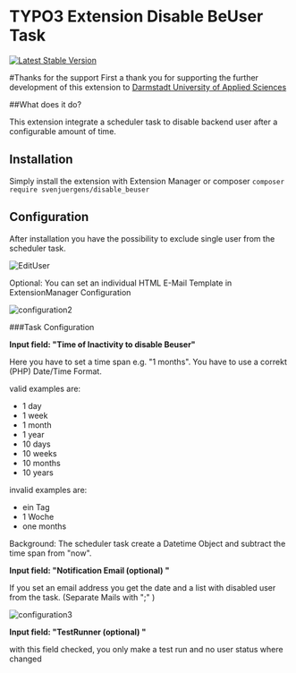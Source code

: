 # TYPO3 Extension Disable BeUser Task

[![Latest Stable Version](https://img.shields.io/packagist/v/svenjuergens/disable_beuser.svg)](https://packagist.org/packages/svenjuergens/belogin_images)

#Thanks for the support
First a thank you for supporting the further development of this extension to [Darmstadt University of Applied Sciences](https://www.h-da.de/)

##What does it do?

This extension integrate a scheduler task to disable backend user after a configurable amount of time.
## Installation

Simply install the extension with Extension Manager or composer
`composer require svenjuergens/disable_beuser`

## Configuration
After installation you have the possibility to exclude single user from the scheduler task.

![EditUser](https://raw.github.com/SvenJuergens/disable_beuser/master/Documentation/Images/exclude-user.png)

Optional: You can set an individual HTML E-Mail Template in ExtensionManager Configuration

![configuration2](https://raw.github.com/SvenJuergens/disable_beuser/master/Documentation/Images/set-emailtemplate.png)

###Task Configuration 

**Input field: "Time of Inactivity to disable Beuser"**

Here you have to set a time span e.g. "1 months". You have to use a correkt  (PHP) Date/Time Format.

valid examples are:

+ 1 day
+ 1 week
+ 1 month
+ 1 year
+ 10 days
+ 10 weeks
+ 10 months
+ 10 years


invalid examples are:

+ ein Tag
+ 1 Woche
+ one months

Background:
The scheduler task create a Datetime Object and subtract the time span from "now".

**Input field: "Notification Email (optional) "**

If you set an email address you get the date and a list with disabled user from the task.
(Separate Mails with ";" )


![configuration3](https://raw.github.com/SvenJuergens/disable_beuser/master/Documentation/Images/disable-beuser-task.png)

**Input field: "TestRunner (optional) "**

with this field checked, you only make a test run and no user status where changed